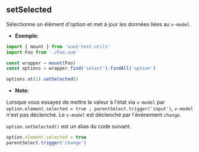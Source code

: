 ## setSelected

Sélectionne un élément d'option et met à jour les données liées au `v-model`.

- **Exemple:**

```js
import { mount } from 'vue2-test-utils'
import Foo from './Foo.vue'

const wrapper = mount(Foo)
const options = wrapper.find('select').findAll('option')

options.at(1).setSelected()
```

- **Note:**

Lorsque vous essayez de mettre la valeur à l'état via `v-model` par `option.element.selected = true ; parentSelect.trigger('input')`, `v-model` n'est pas déclenché. Le `v-model` est déclenché par l'événement `change`.

`option.setSelected()` est un alias du code suivant.

```js
option.element.selected = true
parentSelect.trigger('change')
```
